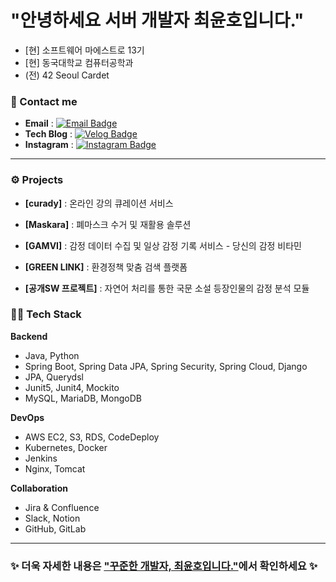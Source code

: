 # "안녕하세요 서버 개발자 최윤호입니다." 
- [현] 소프트웨어 마에스트로 13기
- [현] 동국대학교 컴퓨터공학과
- (전) 42 Seoul Cardet
 
 ### 📨 Contact me
- **Email** : [![Email Badge](https://img.shields.io/badge/Email-d14836?style=flat-square&logo=Gmail&logoColor=white&link=mailto:svs101@naver.com)](mailto:svs101@dgu.ac.kr)
- **Tech Blog** : [![Velog Badge](https://img.shields.io/badge/Velog-25C086?style=flat-square&logo=Velog&logoColor=white&link=https://velog.io/@choiyunh)](https://velog.io/@choiyunh) 
- **Instagram** : [![Instagram Badge](https://img.shields.io/badge/Instagram-BE1C71?style=flat-square&logo=Instagram&logoColor=white&link=https://www.instagram.com/ukn._w/)](https://www.instagram.com/ukn._.w/)

---

### ⚙️ Projects
- **[curady]** : 온라인 강의 큐레이션 서비스

- **[Maskara]** : 폐마스크 수거 및 재활용 솔루션

- **[GAMVI]** : 감정 데이터 수집 및 일상 감정 기록 서비스 - 당신의 감정 비타민

- **[GREEN LINK]** : 환경정책 맞춤 검색 플랫폼 

- **[공개SW 프로젝트]** : 자연어 처리를 통한 국문 소설 등장인물의 감정 분석 모듈

### 🧑‍💻 Tech Stack
**Backend**
- Java, Python
- Spring Boot, Spring Data JPA, Spring Security, Spring Cloud, Django
- JPA, Querydsl
- Junit5, Junit4, Mockito
- MySQL, MariaDB, MongoDB

**DevOps**
- AWS EC2, S3, RDS, CodeDeploy
- Kubernetes, Docker
- Jenkins
- Nginx, Tomcat

**Collaboration**
- Jira & Confluence
- Slack, Notion
- GitHub, GitLab

---

### ✨ 더욱 자세한 내용은 ["꾸준한 개발자, 최윤호입니다."](https://interesting-orchestra-033.notion.site/8e35986cb5e94ad0ad8c698802bc6a32)에서 확인하세요 ✨



<!--
[![Yunho's github stats](https://github-readme-stats.vercel.app/api?username=choiyunh&show_icons=true&hide=stars)](https://github.com/anuraghazra/github-readme-stats) 
![Top Langs](https://github-readme-stats.vercel.app/api/top-langs/?username=choiyunh&layout=compact&theme=github_dark)
 -->
 
<!--
<image src="https://img.shields.io/badge/JAVA-D46051?style=flat-square&logo=JAVA&logoColor=white"> <image src="https://img.shields.io/badge/Spring-5CA830?style=flat-square&logo=Spring&logoColor=white"> <image src="https://img.shields.io/badge/Python-0C52A8?style=flat-square&logo=Python&logoColor=white"> <image src="https://img.shields.io/badge/Django-0D3A25?style=flat-square&logo=Django&logoColor=white"> <image src="https://img.shields.io/badge/Git-DB3426?style=flat-square&logo=Git&logoColor=white">
-->
  
<!--
**choiyunh/choiyunh** is a ✨ _special_ ✨ repository because its `README.md` (this file) appears on your GitHub profile.

Here are some ideas to get you started:

- 🔭 I’m currently working on ...
- 🌱 I’m currently learning ...
- 👯 I’m looking to collaborate on ...
- 🤔 I’m looking for help with ...
- 💬 Ask me about ...
- 📫 How to reach me: ...
- 😄 Pronouns: ...
- ⚡ Fun fact: ...
-->
